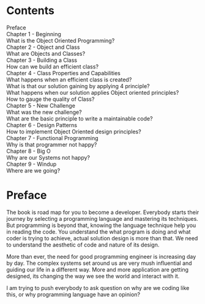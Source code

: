 # Contents

Preface </br>
Chapter 1 - Beginning                                             </br>
   What is the Object Oriented Programming?   </br>
Chapter 2 - Object and Class   </br>
   What are Objects and Classes?</br>
Chapter 3 - Building a Class   </br>
   How can we build an efficient class?</br>
Chapter 4 - Class Properties and Capabilities   </br>
   What happens when an efficient class is created?</br>
   What is that our solution gaining by applying 4 principle?</br>
   What happens when our solution applies Object oriented principles?</br>
   How to gauge the quality of Class?</br>
Chapter 5 - New Challenge   </br>
   What was the new challenge?</br>
   What are the basic principle to write a maintainable code?</br>
Chapter 6 - Design Patterns   </br>
   How to implement Object Oriented design principles?</br>
Chapter 7 - Functional Programming   </br>
   Why is that programmer not happy?</br>
Chapter 8 - Big O    </br>
   Why are our Systems not happy?</br>
Chapter 9 - Windup   </br>
   Where are we going?</br>

# Preface

The book is road map for you to become a developer. Everybody starts their journey by selecting a programming language and mastering its techniques. But programming is beyond that, knowing the language technique help you in reading the code. You understand the what program is doing and what coder is trying to achieve, actual solution design is more than that. We need to understand the aesthetic of code and nature of its design.

More than ever, the need for good programming engineer is increasing day by day. The complex systems set around us are very mush influential and guiding our life in a different way. More and more application are getting designed, its changing the way we see the world and interact with it.

I am trying to push everybody to ask question on why are we coding like this, or why programming language have an opinion?
